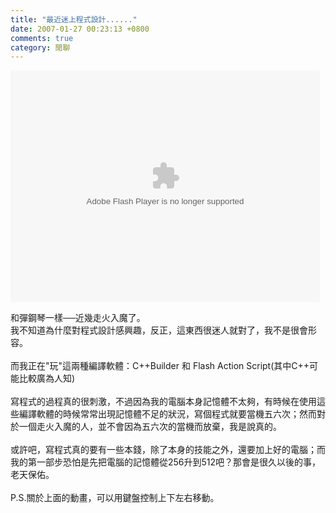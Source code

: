 ```yaml
---
title: "最近迷上程式設計......"
date: 2007-01-27 00:23:13 +0800
comments: true
category: 閒聊
---
```

<object codebase="http://download.macromedia.com/pub/shockwave/cabs/flash/swflash.cab#version=6,0,29,0" height="371" width="495" classid="clsid:d27cdb6e-ae6d-11cf-96b8-444553540000" style="display: block !important; "><param name="movie" value="http://9.mms.blog.xuite.net/9/a/8/f/10971305/blog_112520/dv/9896632/9896632.swf"> <param name="quality" value="high"> <embed height="371" width="495" src="http://9.mms.blog.xuite.net/9/a/8/f/10971305/blog_112520/dv/9896632/9896632.swf" quality="high" pluginspage="http://www.macromedia.com/go/getflashplayer" type="application/x-shockwave-flash" style="display: block !important; "></object>
<div style="text-align: left;">和彈鋼琴一樣──近幾走火入魔了。<br />我不知道為什麼對程式設計感興趣，反正，這東西很迷人就對了，我不是很會形容。<br /><br /><div style="text-align: left;">而我正在&quot;玩&quot;這兩種編譯軟體：C++Builder 和 Flash Action Script(其中C++可能比較廣為人知)<br /><br />寫程式的過程真的很刺激，不過因為我的電腦本身記憶體不太夠，有時候在使用這些編譯軟體的時候常常出現記憶體不足的狀況，寫個程式就要當機五六次；然而對於一個走火入魔的人，並不會因為五六次的當機而放棄，我是說真的。<br /><br />或許吧，寫程式真的要有一些本錢，除了本身的技能之外，還要加上好的電腦；而我的第一部步恐怕是先把電腦的記憶體從256升到512吧？那會是很久以後的事，老天保佑。<br /><br />P.S.關於上面的動畫，可以用鍵盤控制上下左右移動。</div></div>
